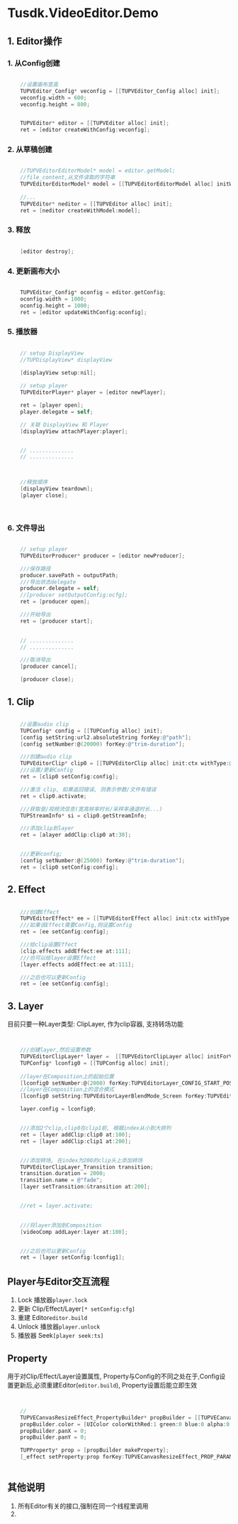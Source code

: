 Tusdk.VideoEditor.Demo
======================



## 1. Editor操作

### 1. 从Config创建

```objective-c

    //设置画布宽高
    TUPVEditor_Config* veconfig = [[TUPVEditor_Config alloc] init];
    veconfig.width = 600;
    veconfig.height = 800;


    TUPVEditor* editor = [[TUPVEditor alloc] init];
    ret = [editor createWithConfig:veconfig];


```

### 2. 从草稿创建

```objective-c

    //TUPVEditorEditorModel* model = editor.getModel;
    //file_content,从文件读取的字符串
    TUPVEditorEditorModel* model = [[TUPVEditorEditorModel alloc] initWithString:file_content];
   
    //...
    TUPVEditor* neditor = [[TUPVEditor alloc] init];
    ret = [neditor createWithModel:model];


```


### 3. 释放

```objective-c

    [editor destroy];

```

### 4. 更新画布大小

```objective-c

    TUPVEditor_Config* oconfig = editor.getConfig;
    oconfig.width = 1000;
    oconfig.height = 1000;
    ret = [editor updateWithConfig:oconfig];

```

### 5. 播放器


```objective-c

    // setup DisplayView
    //TUPDisplayView* displayView
    
    [displayView setup:nil];

    // setup player
    TUPVEditorPlayer* player = [editor newPlayer];

    ret = [player open];
    player.delegate = self;

    // 关联 DisplayView 和 Player
    [displayView attachPlayer:player];


    // ..............
    // ..............



    //释放顺序
    [displayView teardown];
    [player close];

    

```

### 6. 文件导出

```objective-c

    // setup player
    TUPVEditorProducer* producer = [editor newProducer];

    ///保存路径
    producer.savePath = outputPath;
    ///导出状态delegate
    producer.delegate = self;
    //[producer setOutputConfig:ocfg];
    ret = [producer open];

    ///开始导出
    ret = [producer start];

    
    // ..............
    // ..............

    ///取消导出
    [producer cancel];

    [producer close];

```



## 1. Clip

```objective-c

    //设置audio clip
    TUPConfig* config = [[TUPConfig alloc] init];
    [config setString:url2.absoluteString forKey:@"path"];
    [config setNumber:@(20000) forKey:@"trim-duration"];

    ///创建audio clip
    TUPVEditorClip* clip0 = [[TUPVEditorClip alloc] init:ctx withType:@"a:FILE"];
    ///设置/更新Config
    ret = [clip0 setConfig:config];

    ///激活 clip, 如果返回错误, 则表示参数/文件有错误
    ret = clip0.activate;

    ///获取音/视频流信息(宽高帧率时长/采样率通道时长...)
    TUPStreamInfo* si = clip0.getStreamInfo;

    ///添加clip到layer
    ret = [alayer addClip:clip0 at:30];


    ///更新config;
    [config setNumber:@(25000) forKey:@"trim-duration"];
    ret = [clip0 setConfig:config];

```



## 2. Effect

```objective-c

    ///创建Effect
    TUPVEditorEffect* ee = [[TUPVEditorEffect alloc] init:ctx withType:TUPVECanvasResizeEffect_TYPE_NAME];
    ///如果该Effect需要Config,则设置Config
    ret = [ee setConfig:config];

    ///给clip设置Effect
    [clip.effects addEffect:ee at:111];
    ///也可以给layer设置Effect
    [layer.effects addEffect:ee at:111];

    ///之后也可以更新Config
    ret = [ee setConfig:config];


```


## 3. Layer

目前只要一种Layer类型: ClipLayer, 作为clip容器, 支持转场功能

```objective-c


    ///创建layer,然后设置参数
    TUPVEditorClipLayer* layer =  [[TUPVEditorClipLayer alloc] initForVideo:ctx];
    TUPConfig* lconfig0 = [[TUPConfig alloc] init];
    
    //layer在Composition上的起始位置
    [lconfig0 setNumber:@(2000) forKey:TUPVEditorLayer_CONFIG_START_POS];
    //layer在Composition上的混合模式
    [lconfig0 setString:TUPVEditorLayerBlendMode_Screen forKey:TUPVEditorLayer_CONFIG_BLEND_MODE];

    layer.config = lconfig0;


    ///添加2个clip,clip0在clip1前, 根据index从小到大排列
    ret = [layer addClip:clip0 at:100];
    ret = [layer addClip:clip1 at:200];


    ///添加转场, 在index为200的clip头上添加转场
    TUPVEditorClipLayer_Transition transition;
    transition.duration = 2000;
    transition.name = @"fade";
    [layer setTransition:&transition at:200];


    //ret = layer.activate;
    

    ///将layer添加到Composition
    [videoComp addLayer:layer at:100];


    ///之后也可以更新Config
    ret = [layer setConfig:lconfig1];


```


## Player与Editor交互流程


1. Lock 播放器`player.lock`
1. 更新 Clip/Effect/Layer`[* setConfig:cfg]`
1. 重建 Editor`editor.build`
1. Unlock 播放器`player.unlock`
1. 播放器 Seek`[player seek:ts]`



## Property

用于对Clip/Effect/Layer设置属性,
Property与Config的不同之处在于,Config设置更新后,必须重建Editor(`editor.build`), Property设置后能立即生效


```objectivec


    //
    TUPVECanvasResizeEffect_PropertyBuilder* propBuilder = [[TUPVECanvasResizeEffect_PropertyBuilder alloc] init];
    propBuilder.color = [UIColor colorWithRed:1 green:0 blue:0 alpha:0.6];
    propBuilder.panX = 0;
    propBuilder.panY = 0;

    TUPProperty* prop = [propBuilder makeProperty];
    [_effect setProperty:prop forKey:TUPVECanvasResizeEffect_PROP_PARAM];
    


```


## 其他说明

1. 所有Editor有关的接口,强制在同一个线程里调用
1. 